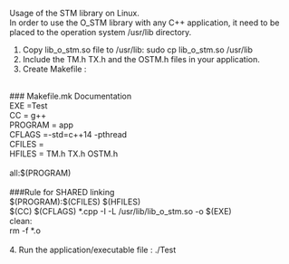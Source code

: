 Usage of the STM library on Linux.<br>
In order to use the O_STM library with any C++ application, it need to be placed to the operation system /usr/lib directory.<br>
1. Copy lib_o_stm.so file to /usr/lib: sudo cp lib_o_stm.so /usr/lib<br>
2. Include the TM.h TX.h and the OSTM.h files in your application.<br>
3. Create Makefile :<br>
<br>
### Makefile.mk Documentation<br>
EXE =Test<br>
CC = g++<br>
PROGRAM = app<br>
CFLAGS =-std=c++14 -pthread <br>
CFILES = <YOUR  CPP  FILES><br>
HFILES = TM.h TX.h OSTM.h  <YOUR HEADER FILES><br>
<br>
all:$(PROGRAM)<br>
<br>
###Rule for SHARED linking<br>
$(PROGRAM):$(CFILES) $(HFILES)<br>
	$(CC) $(CFLAGS) *.cpp -I -L /usr/lib/lib_o_stm.so  -o $(EXE)	<br>
clean:<br>
	rm -f *.o<br>
<br>
4. Run the application/executable file : ./Test<br>


